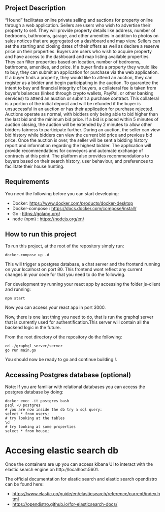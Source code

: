 
## Project Description

“Hound” facilitates online private selling and auctions for property online through a web application. Sellers are users who wish to advertise their property to sell. They will provide property details like address, number of bedrooms, bathrooms, garage, and other amenities in addition to photos on sales notices that are aggregated on a dashboard and map view. Sellers can set the starting and closing dates of their offers as well as declare a reserve price on their properties. Buyers are users who wish to acquire property and have access to the dashboard and map listing available properties. They can filter properties based on location, number of bedrooms, bathrooms, amenities, and price. If a buyer finds a property they would like to buy, they can submit an application for purchase via the web application. If a buyer finds a property, they would like to attend an auction, they can register as a bidder and begin participating in the auction. To guarantee the intent to buy and financial integrity of buyers, a collateral fee is taken from buyer’s balances (linked through crypto wallets, PayPal, or other banking services) to attend an auction or submit a purchase contract. This collateral is a portion of the initial deposit and will be refunded if the buyer is unsuccessful in an auction or has their application for purchase rejected. 
Auctions operate as normal, with bidders only being able to bid higher than the last bid and the minimum bid price. If a bid is placed within 5 minutes of auction closing, the auction will be extended by 2 minutes to allow other bidders fairness to participate further. During an auction, the seller can view bid history while bidders can view the current bid price and previous bid price. Once the auction is over, the seller will be sent a bidding history report and information regarding the highest bidder. The application will provide recommendations for conveyors and automate exchange of contracts at this point.
The platform also provides recommendations to buyers based on their search history, user behaviour, and preferences to facilitate their house hunting.







## Requirements

You need the following before you can start developing:
- Docker: https://www.docker.com/products/docker-desktop
- Docker-compose : https://docs.docker.com/compose/install/
- Go : https://golang.org/
- node (npm) :  https://nodejs.org/en/



## How to run this project

To run this project, at the root of the repository simply run:

```
docker-compose up -d

```

This will trigger a postgres database, a chat server and the frontend running on your localhost on port 80. This frontend wont reflect any current changes in your code for that you need to do the following.

For development try running your react app by accessing the folder js-client and running:

```
npm start
```
Now you can access your react app in port 3000.

Now, there is one last thing you need to do, that is run the graphql server that is currently used for authentification.This server will contain all the backend logic in the future.

From the root directory of the repository do the following:

```
cd ./graphql_server/server 
go run main.go

```

You should now be ready to go and continue building !.



## Accessing Postgres database (optional)


Note: If you are familiar with relational databases you can access the postgres database by doing:

```
docker exec -it postgres bash
psql -U postgres
# you are now inside the db try a sql query:
select * from users;
# try looking at the tables
\d
# try looking at some properties
select * from house;
```

# Accesing elastic search db

Once the containers are up you can access kibana UI to interact with the elastic search engine on http://localhost:5601.

The official documentation for elastic search and elastic search opendistro can be found here:
 - https://www.elastic.co/guide/en/elasticsearch/reference/current/index.html
 - https://opendistro.github.io/for-elasticsearch-docs/

